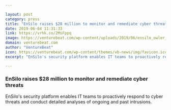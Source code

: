 ```yaml
---

layout: post
category: press
title: "EnSilo raises $28 million to monitor and remediate cyber threats"
date: 2019-06-04 11:31:33
link: https://vrhk.co/2MsFppq
image: https://venturebeat.com/wp-content/uploads/2019/06/ensilo_owler_20170525_190237_original.png?w=1200&strip=all
domain: venturebeat.com
author: "VentureBeat"
icon: https://venturebeat.com/wp-content/themes/vb-news/img/favicon.ico
excerpt: "EnSilo's security platform enables IT teams to proactively respond to cyber threats and conduct detailed analyses of ongoing and past intrusions."

---
```


### EnSilo raises $28 million to monitor and remediate cyber threats

EnSilo's security platform enables IT teams to proactively respond to cyber threats and conduct detailed analyses of ongoing and past intrusions.